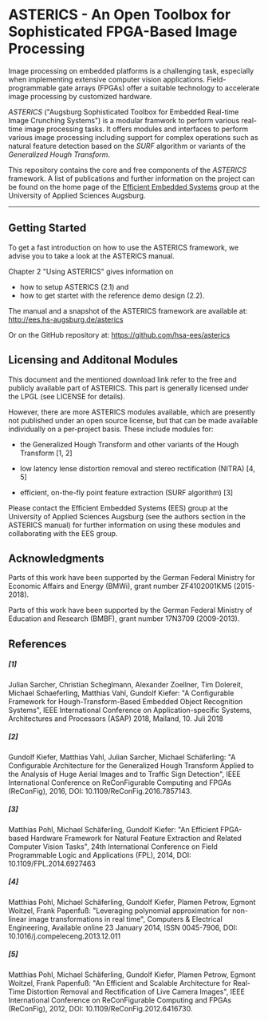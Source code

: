 # ASTERICS - An Open Toolbox for Sophisticated FPGA-Based Image Processing

Image processing on embedded platforms is a challenging task, especially when implementing extensive computer vision applications. Field-programmable gate arrays (FPGAs) offer a suitable technology to accelerate image processing by customized hardware.

*ASTERICS* ("Augsburg Sophisticated Toolbox for Embedded Real-time Image Crunching Systems") is a modular framwork to perform various real-time image processing tasks. It offers modules and interfaces to perform various image processing including support for complex operations such as natural feature detection based on the *SURF* algorithm or variants of the *Generalized Hough Transform*.

This repository contains the core and free components of the *ASTERICS* framework. A list of publications and further information on the project can be found on the home page of the [Efficient Embedded Systems](http://ees.hs-augsburg.de) group at the University of Applied Sciences Augsburg.

---

## Getting Started

To get a fast introduction on how to use the ASTERICS framework, 
we advise you to take a look at the ASTERICS manual.

Chapter 2 "Using ASTERICS" gives information on 
 * how to setup ASTERICS (2.1) and
 * how to get startet with the reference demo design (2.2).

The manual and a snapshot of the ASTERICS framework are available at:
http://ees.hs-augsburg.de/asterics

Or on the GitHub repository at:
https://github.com/hsa-ees/asterics


## Licensing and Additonal Modules

This document and the mentioned download link refer to the free and publicly
available part of ASTERICS. This part is generally licensed under the LPGL
(see LICENSE for details).

However, there are more ASTERICS modules available, which are presently not
published under an open source license, but that can be made available
individually on a per-project basis. These include modules for:

* the Generalized Hough Transform and other variants of the Hough Transform
  [1, 2]

* low latency lense distortion removal and stereo rectification (NITRA) [4, 5]

* efficient, on-the-fly point feature extraction (SURF algorithm) [3]

Please contact the Efficient Embedded Systems (EES) group at the University of
Applied Sciences Augsburg (see the authors section in the ASTERICS manual) for
further information on using these modules and collaborating with the EES group.

## Acknowledgments

Parts of this work have been supported by the German Federal Ministry for
Economic Affairs and Energy (BMWi), grant number ZF4102001KM5 (2015-2018).

Parts of this work have been supported by the German Federal Ministry of
Education and Research (BMBF), grant number 17N3709 (2009-2013).

## References

##### [1] 
Julian Sarcher, Christian Scheglmann, Alexander Zoellner, Tim Dolereit,
Michael Schaeferling, Matthias Vahl, Gundolf Kiefer: "A Configurable
Framework for Hough-Transform-Based Embedded Object Recognition Systems",
IEEE International Conference on Application-specific Systems, Architectures
and Processors (ASAP) 2018, Mailand, 10. Juli 2018
    
##### [2] 
Gundolf Kiefer, Matthias Vahl, Julian Sarcher, Michael Schäferling: "A
Configurable Architecture for the Generalized Hough Transform Applied to the
Analysis of Huge Aerial Images and to Traffic Sign Detection",
IEEE International Conference on ReConFigurable Computing and FPGAs
(ReConFig), 2016, DOI: 10.1109/ReConFig.2016.7857143.

##### [3]
Matthias Pohl, Michael Schäferling, Gundolf Kiefer: "An Efficient FPGA-based
Hardware Framework for Natural Feature Extraction and Related Computer
Vision Tasks", 24th International Conference on Field Programmable Logic and
Applications (FPL), 2014, DOI: 10.1109/FPL.2014.6927463

##### [4]
Matthias Pohl, Michael Schäferling, Gundolf Kiefer, Plamen Petrow, Egmont
Woitzel, Frank Papenfuß: "Leveraging polynomial approximation for non-linear
image transformations in real time", Computers & Electrical Engineering,
Available online 23 January 2014, ISSN 0045-7906,
DOI: 10.1016/j.compeleceng.2013.12.011
    
##### [5]
Matthias Pohl, Michael Schäferling, Gundolf Kiefer, Plamen Petrow, Egmont
Woitzel, Frank Papenfuß: "An Efficient and Scalable Architecture for
Real-Time Distortion Removal and Rectification of Live Camera Images",
IEEE International Conference on ReConFigurable Computing and FPGAs
(ReConFig), 2012, DOI: 10.1109/ReConFig.2012.6416730.
